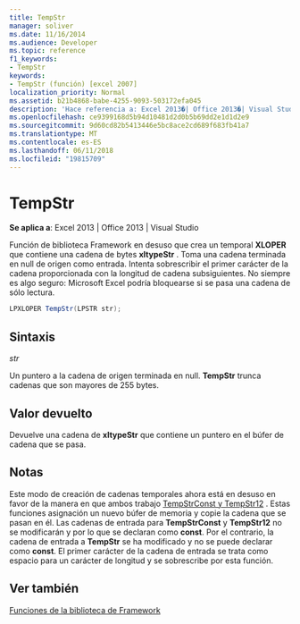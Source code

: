 ```yaml
---
title: TempStr
manager: soliver
ms.date: 11/16/2014
ms.audience: Developer
ms.topic: reference
f1_keywords:
- TempStr
keywords:
- TempStr (función) [excel 2007]
localization_priority: Normal
ms.assetid: b21b4868-babe-4255-9093-503172efa045
description: 'Hace referencia a: Excel 2013�| Office 2013�| Visual Studio'
ms.openlocfilehash: ce9399168d5b94d10481d2d0b5b69dd2e1d1d2e9
ms.sourcegitcommit: 9d60cd82b5413446e5bc8ace2cd689f683fb41a7
ms.translationtype: MT
ms.contentlocale: es-ES
ms.lasthandoff: 06/11/2018
ms.locfileid: "19815709"
---
```

# <a name="tempstr"></a>TempStr

 **Se aplica a**: Excel 2013 | Office 2013 | Visual Studio 
  
Función de biblioteca Framework en desuso que crea un temporal **XLOPER** que contiene una cadena de bytes **xltypeStr** . Toma una cadena terminada en null de origen como entrada. Intenta sobrescribir el primer carácter de la cadena proporcionada con la longitud de cadena subsiguientes. No siempre es algo seguro: Microsoft Excel podría bloquearse si se pasa una cadena de sólo lectura. 
  
```cs
LPXLOPER TempStr(LPSTR str);
```

## <a name="parameters"></a>Sintaxis

 _str_
  
Un puntero a la cadena de origen terminada en null. **TempStr** trunca cadenas que son mayores de 255 bytes. 
  
## <a name="return-value"></a>Valor devuelto

Devuelve una cadena de **xltypeStr** que contiene un puntero en el búfer de cadena que se pasa. 
  
## <a name="remarks"></a>Notas

Este modo de creación de cadenas temporales ahora está en desuso en favor de la manera en que ambos trabajo [TempStrConst y TempStr12](tempstrconst-tempstr12.md) . Estas funciones asignación un nuevo búfer de memoria y copie la cadena que se pasan en él. Las cadenas de entrada para **TempStrConst** y **TempStr12** no se modificarán y por lo que se declaran como **const**. Por el contrario, la cadena de entrada a **TempStr** se ha modificado y no se puede declarar como **const**. El primer carácter de la cadena de entrada se trata como espacio para un carácter de longitud y se sobrescribe por esta función.
  
## <a name="see-also"></a>Ver también



[Funciones de la biblioteca de Framework](functions-in-the-framework-library.md)

